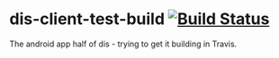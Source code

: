 # dis-client-test-build [![Build Status](https://travis-ci.org/mooingcat/dis-client-test-build.svg?branch=master)](https://travis-ci.org/mooingcat/dis-client-test-build)
The android app half of dis - trying to get it building in Travis.


